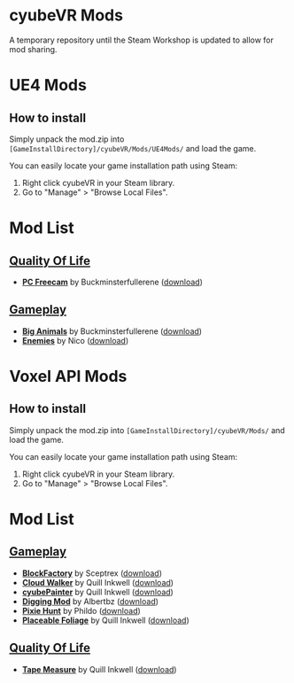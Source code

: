 # cyubeVR Mods

A temporary repository until the Steam Workshop is updated to allow for mod sharing.

# UE4 Mods

## How to install

Simply unpack the mod.zip into `[GameInstallDirectory]/cyubeVR/Mods/UE4Mods/` and load the game.

You can easily locate your game installation path using Steam:
1. Right click cyubeVR in your Steam library.
2. Go to "Manage" > "Browse Local Files".

# Mod List

## [Quality Of Life](https://github.com/CyubeVR-Modding/cyubeVR-Mods/tree/main/Quality%20Of%20Life)
- **[PC Freecam](https://github.com/CyubeVR-Modding/cyubeVR-Mods/blob/main/Quality%20Of%20Life/PCMovement__V1.zip)** by Buckminsterfullerene ([download](https://github.com/CyubeVR-Modding/cyubeVR-Mods/raw/main/Quality%20Of%20Life/PCMovement__V1.zip))

## [Gameplay](https://github.com/CyubeVR-Modding/cyubeVR-Mods/tree/main/Gameplay)
- **[Big Animals](https://github.com/CyubeVR-Modding/cyubeVR-Mods/tree/main/Gameplay/BigAnimals__V1.zip)** by Buckminsterfullerene ([download](https://github.com/CyubeVR-Modding/cyubeVR-Mods/raw/main/Gameplay/BigAnimals__V1.zip))
- **[Enemies](https://github.com/CyubeVR-Modding/cyubeVR-Mods/tree/main/Gameplay/Ennemies__V1.zip)** by Nico ([download](https://github.com/CyubeVR-Modding/cyubeVR-Mods/raw/main/Gameplay/Ennemies__V1.zip))

# Voxel API Mods

## How to install

Simply unpack the mod.zip into `[GameInstallDirectory]/cyubeVR/Mods/` and load the game.

You can easily locate your game installation path using Steam:
1. Right click cyubeVR in your Steam library.
2. Go to "Manage" > "Browse Local Files".

# Mod List

## [Gameplay](https://github.com/CyubeVR-Modding/cyubeVR-Mods/tree/main/Gameplay)
- **[BlockFactory](https://github.com/cyubeVR-Modding/cyubeVR-Mods/blob/2aefd5601f472c09c2769d7111932552928dddca/Gameplay/BlockFactory_v01.zip)** by Sceptrex ([download](https://github.com/cyubeVR-Modding/cyubeVR-Mods/raw/main/Gameplay/BlockFactory_v01.zip))
- **[Cloud Walker](https://github.com/cyubeVR-Modding/cyubeVR-Mods/blob/6ffe699318c33e9acdce8f207c4acced078120b5/Gameplay/CloudWalker.zip)** by Quill Inkwell ([download](https://github.com/cyubeVR-Modding/cyubeVR-Mods/raw/main/Gameplay/CloudWalker.zip))
- **[cyubePainter](https://github.com/cyubeVR-Modding/cyubeVR-Mods/blob/main/Gameplay/CyubePainter.zip)** by Quill Inkwell ([download](https://github.com/cyubeVR-Modding/cyubeVR-Mods/raw/main/Gameplay/CyubePainter.zip))
- **[Digging Mod](https://github.com/cyubeVR-Modding/cyubeVR-Mods/blob/main/Gameplay/DiggingMod_v1.0.zip)** by Albertbz ([download](https://github.com/cyubeVR-Modding/cyubeVR-Mods/raw/main/Gameplay/DiggingMod_v1.0.zip))
- **[Pixie Hunt](https://github.com/cyubeVR-Modding/cyubeVR-Mods/blob/830844dd74d95fef0552a496f360ae95bcfe453b/Gameplay/PixieHunt.zip)** by Phildo ([download](https://github.com/cyubeVR-Modding/cyubeVR-Mods/raw/main/Gameplay/PixieHunt.zip))
- **[Placeable Foliage](https://github.com/cyubeVR-Modding/cyubeVR-Mods/blob/8c845c84cd364b48b7145ce59bf10fd4e936302a/Gameplay/PlaceableFoliage.zip)** by Quill Inkwell ([download](https://github.com/cyubeVR-Modding/cyubeVR-Mods/raw/main/Gameplay/PlaceableFoliage.zip))

## [Quality Of Life](https://github.com/CyubeVR-Modding/cyubeVR-Mods/tree/main/Quality%20Of%20Life)
- **[Tape Measure](https://github.com/cyubeVR-Modding/cyubeVR-Mods/blob/f4b5dc83e589d3108c6f899602687246adc7a813/Quality%20Of%20Life/Tape%20Measure.zip)** by Quill Inkwell ([download](https://github.com/cyubeVR-Modding/cyubeVR-Mods/raw/main/Quality%20Of%20Life/Tape%20Measure.zip))
